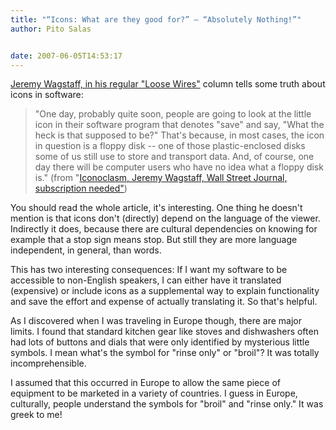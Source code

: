 ```yaml
---
title: "“Icons: What are they good for?” — “Absolutely Nothing!”"
author: Pito Salas


date: 2007-06-05T14:53:17
---
```




[Jeremy Wagstaff, in his regular "Loose
Wires"](<http://online.wsj.com/article/SB118064841957620556.html?mod=Loose+Wire>)
column tells some truth about icons in software:

> "One day, probably quite soon, people are going to look at the little icon
> in their software program that denotes "save" and say, "What the heck is
> that supposed to be?" That's because, in most cases, the icon in question is
> a floppy disk -- one of those plastic-enclosed disks some of us still use to
> store and transport data. And, of course, one day there will be computer
> users who have no idea what a floppy disk is." (from "[Iconoclasm, Jeremy
> Wagstaff, Wall Street Journal, subscription
> needed"](<http://online.wsj.com/article/SB118064841957620556.html?mod=Loose+Wire>))

You should read the whole article, it's interesting. One thing he doesn't
mention is that icons don't (directly) depend on the language of the viewer.
Indirectly it does, because there are cultural dependencies on knowing for
example that a stop sign means stop. But still they are more language
independent, in general, than words.

This has two interesting consequences: If I want my software to be accessible
to non-English speakers, I can either have it translated (expensive) or
include icons as a supplemental way to explain functionality and save the
effort and expense of actually translating it. So that's helpful.

As I discovered when I was traveling in Europe though, there are major limits.
I found that standard kitchen gear like stoves and dishwashers often had lots
of buttons and dials that were only identified by mysterious little symbols. I
mean what's the symbol for "rinse only" or "broil"? It was totally
incomprehensible.

I assumed that this occurred in Europe to allow the same piece of equipment to
be marketed in a variety of countries. I guess in Europe, culturally, people
understand the symbols for "broil" and "rinse only." It was greek to me!


